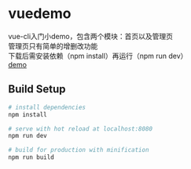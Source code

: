 # vuedemo
vue-cli入门小demo，包含两个模块：首页以及管理页<br/>
管理页只有简单的增删改功能<br/>
下载后需安装依赖（npm install）再运行（npm run dev）<br/>
[demo](https://liuxinbin.github.io/view01/)
## Build Setup

``` bash
# install dependencies
npm install

# serve with hot reload at localhost:8080
npm run dev

# build for production with minification
npm run build



